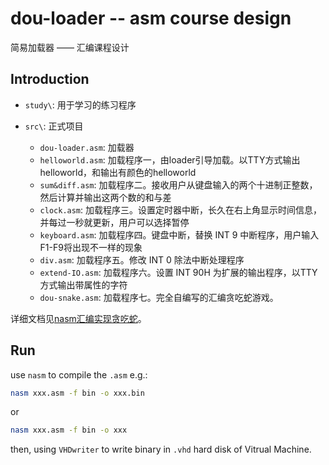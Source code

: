 # dou-loader -- asm course design

简易加载器 —— 汇编课程设计

## Introduction

- `study\`: 用于学习的练习程序

- `src\`: 正式项目

    - `dou-loader.asm`: 加载器
    - `helloworld.asm`: 加载程序一，由loader引导加载。以TTY方式输出helloworld，和输出有颜色的helloworld
    - `sum&diff.asm`: 加载程序二。接收用户从键盘输入的两个十进制正整数，然后计算并输出这两个数的和与差
    - `clock.asm`: 加载程序三。设置定时器中断，长久在右上角显示时间信息，并每过一秒就更新，用户可以选择暂停
    - `keyboard.asm`: 加载程序四。键盘中断，替换 INT 9 中断程序，用户输入F1-F9将出现不一样的现象
    - `div.asm`: 加载程序五。修改 INT 0 除法中断处理程序
    - `extend-IO.asm`: 加载程序六。设置 INT 90H 为扩展的输出程序，以TTY方式输出带属性的字符
    - `dou-snake.asm`: 加载程序七。完全自编写的汇编贪吃蛇游戏。

详细文档见[nasm汇编实现贪吃蛇](https://blog.dounine.live/nasm%E6%B1%87%E7%BC%96%E5%86%99%E8%B4%AA%E5%90%83%E8%9B%87.html)。

## Run

use `nasm` to compile the `.asm` e.g.:

```bash
nasm xxx.asm -f bin -o xxx.bin
```

or

```bash
nasm xxx.asm -f bin -o xxx
```

then, using `VHDwriter` to write binary in `.vhd` hard disk of Vitrual Machine.
